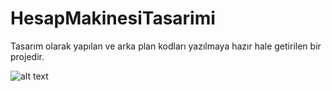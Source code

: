# HesapMakinesiTasarimi
Tasarım olarak yapılan ve arka plan kodları yazılmaya hazır hale getirilen bir projedir.


![alt text](https://raw.githubusercontent.com/ozanercan/HesapMakinesiTasarimi/master/Ekran%20Al%C4%B1nt%C4%B1s%C4%B1.JPG)
